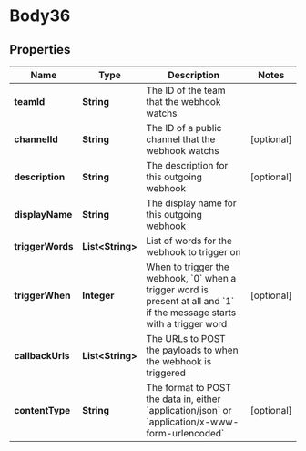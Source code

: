 
# Body36

## Properties
Name | Type | Description | Notes
------------ | ------------- | ------------- | -------------
**teamId** | **String** | The ID of the team that the webhook watchs | 
**channelId** | **String** | The ID of a public channel that the webhook watchs |  [optional]
**description** | **String** | The description for this outgoing webhook |  [optional]
**displayName** | **String** | The display name for this outgoing webhook | 
**triggerWords** | **List&lt;String&gt;** | List of words for the webhook to trigger on | 
**triggerWhen** | **Integer** | When to trigger the webhook, &#x60;0&#x60; when a trigger word is present at all and &#x60;1&#x60; if the message starts with a trigger word |  [optional]
**callbackUrls** | **List&lt;String&gt;** | The URLs to POST the payloads to when the webhook is triggered | 
**contentType** | **String** | The format to POST the data in, either &#x60;application/json&#x60; or &#x60;application/x-www-form-urlencoded&#x60; |  [optional]



